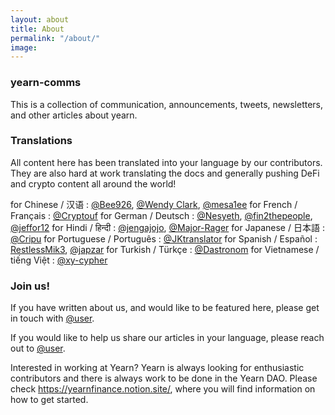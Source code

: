 ```yaml
---
layout: about
title: About
permalink: "/about/"
image:
---
```


### yearn-comms

This is a collection of communication, announcements, tweets, newsletters, and other articles about yearn.

### Translations

All content here has been translated into your language by our contributors. They are also hard at work translating the docs and generally pushing DeFi and crypto content all around the world!

for Chinese / 汉语 : [@Bee926](https://twitter.com/bee_926), [@Wendy Clark](), [@mesa1ee]()
for French / Français :  [@Cryptouf](https://twitter.com/cryptouf)
for German / Deutsch : [@Nesyeth](), [@fin2thepeople](), [@jeffor12](https://twitter.com/jeff84431381)
for Hindi / हिन्दी : [@jengajojo](), [@Major-Rager]()
for Japanese / 日本語 : [@Cripu](https://twitter.com/CRYPTANNEWS)
for Portuguese / Português : [@JKtranslator]()
for Spanish / Español : [RestlessMik3](https://twitter.com/margjr84), [@japzar]()
for Turkish / Türkçe : [@Dastronom](https://twitter.com/Dastronomm)
for Vietnamese / tiếng Việt : [@xy-cypher]()

### Join us!

If you have written about us, and would like to be featured here, please get in touch with [@user]().

If you would like to help us share our articles in your language, please reach out to [@user]().

Interested in working at Yearn? Yearn is always looking for enthusiastic contributors and there is always work to be done in the Yearn DAO. Please check https://yearnfinance.notion.site/, where you will find information on how to get started.
